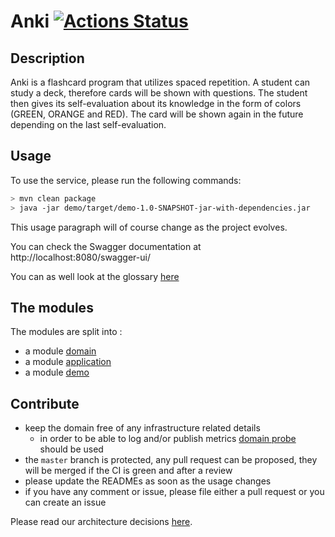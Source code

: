 # Anki [![Actions Status](https://github.com/stemlaur/anki/workflows/Build/badge.svg)](https://github.com/stemlaur/anki/actions)

## Description

Anki is a flashcard program that utilizes spaced repetition. A student can study a deck, therefore cards will be shown
with questions. The student then gives its self-evaluation about its knowledge in the form of colors (GREEN, ORANGE and
RED). The card will be shown again in the future depending on the last self-evaluation.

## Usage

To use the service, please run the following commands:

```bash
> mvn clean package
> java -jar demo/target/demo-1.0-SNAPSHOT-jar-with-dependencies.jar
```

This usage paragraph will of course change as the project evolves.

You can check the Swagger documentation at http://localhost:8080/swagger-ui/

You can as well look at the
glossary [here](https://htmlpreview.github.io/?https://github.com/stemlaur/anki/blob/master/doc/glossary/index.html)

## The modules

The modules are split into :

- a module [domain](./domain/README.md)
- a module [application](./application/README.md)
- a module [demo](./demo/README.md)

## Contribute

- keep the domain free of any infrastructure related details
    - in order to be able to log and/or publish
      metrics [domain probe](https://martinfowler.com/articles/domain-oriented-observability.html)
      should be used
- the `master` branch is protected, any pull request can be proposed, they will be merged if the CI is green and after a
  review
- please update the READMEs as soon as the usage changes
- if you have any comment or issue, please file either a pull request or you can create an issue

Please read our architecture decisions [here](./doc/architecture).
